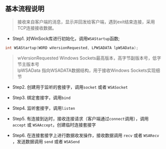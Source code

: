 ## 基本流程说明
>接收来自客户端的消息，显示并回发给客户端，遇到exit结束连接，采用TCP连接接收数据。

* Step1. 对WinSock库进行初始化，调用`WSAStartup`函数;
```c
int WSAStartup(WORD wVersionRequested, LPWSADATA lpWSAData);
```
>wVersionRequested     Windows Sockets最高版本，高字节副版本号，低字节主版本号  
>lpWSAData             指向WSADATA数据结构，用于接收Windows Sockets实现细节

* Step2. 创建用于监听的套接字，调用`socket` 或者 `WSASocket`

* Step3. 绑定套接字，调用`bind`

* Step4. 监听套接字，调用`listen`

* Step5. 有连接到达时，接收连接请求（客户端通过`connect`调用），调用`accept` 或 `WSAAccept`，创建临时连接套接字

* Step6. 在连接套接字上进行数据收发操作，接收数据调用 `recv` 或者 `WSARecv` ，发送数据调用 `send` 或者 `WSASend`

